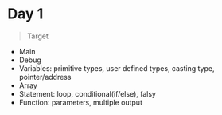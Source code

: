 # Day 1

> Target

- Main
- Debug
- Variables: primitive types, user defined types, casting type, pointer/address
- Array
- Statement: loop, conditional(if/else), falsy
- Function: parameters, multiple output